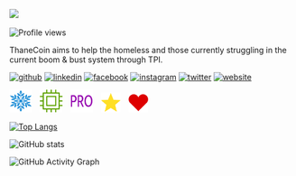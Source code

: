 ![](https://pbs.twimg.com/profile_banners/959913045995802624/1620735576/1080x360)

![Profile views](https://gpvc.arturio.dev/ThaneCoin)

ThaneCoin aims to help the homeless and those currently struggling in the current boom & bust system through TPI.

[<img src='https://cdn.jsdelivr.net/npm/simple-icons@3.0.1/icons/github.svg' alt='github' height='40'>](https://github.com/ThaneCoin)  [<img src='https://cdn.jsdelivr.net/npm/simple-icons@3.0.1/icons/linkedin.svg' alt='linkedin' height='40'>](https://www.linkedin.com/in/ThaneCoin/)  [<img src='https://cdn.jsdelivr.net/npm/simple-icons@3.0.1/icons/facebook.svg' alt='facebook' height='40'>](https://www.facebook.com/ThaneCoinTPI)  [<img src='https://cdn.jsdelivr.net/npm/simple-icons@3.0.1/icons/instagram.svg' alt='instagram' height='40'>](https://www.instagram.com/ThaneCoin/)  [<img src='https://cdn.jsdelivr.net/npm/simple-icons@3.0.1/icons/twitter.svg' alt='twitter' height='40'>](https://twitter.com/ThaneCoinTPI)  [<img src='https://cdn.jsdelivr.net/npm/simple-icons@3.0.1/icons/icloud.svg' alt='website' height='40'>](https://thanecoin.io/)  

<a href='https://archiveprogram.github.com/'><img src='https://raw.githubusercontent.com/acervenky/animated-github-badges/master/assets/acbadge.gif' width='40' height='40'></a> <a href='https://docs.github.com/en/developers'><img src='https://raw.githubusercontent.com/acervenky/animated-github-badges/master/assets/devbadge.gif' width='40' height='40'></a> <a href='https://github.com/pricing'><img src='https://raw.githubusercontent.com/acervenky/animated-github-badges/master/assets/pro.gif' width='40' height='40'></a> <a href='https://stars.github.com/'><img src='https://raw.githubusercontent.com/acervenky/animated-github-badges/master/assets/starbadge.gif' width='35' height='35'></a> <a href='https://docs.github.com/en/github/supporting-the-open-source-community-with-github-sponsors'><img src='https://raw.githubusercontent.com/acervenky/animated-github-badges/master/assets/sponsorbadge.gif' width='35' height='35'></a> 

[![Top Langs](https://github-readme-stats.vercel.app/api/top-langs/?username=ThaneCoin)](https://github.com/anuraghazra/github-readme-stats)

![GitHub stats](https://github-readme-stats.vercel.app/api?username=ThaneCoin&show_icons=true&count_private=true)  

![GitHub Activity Graph](https://activity-graph.herokuapp.com/graph?username=ThaneCoin)  

  
